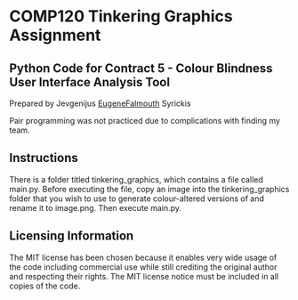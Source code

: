 # COMP120 Tinkering Graphics Assignment
## Python Code for Contract 5 - Colour Blindness User Interface Analysis Tool

Prepared by Jevgenijus [EugeneFalmouth](https://github.com/EugeneFalmouth) Syrickis

Pair programming was not practiced due to complications with finding my team.

## Instructions

There is a folder titled tinkering_graphics, which contains a file called main.py.
Before executing the file, copy an image into the tinkering_graphics folder that you wish to use to generate colour-altered versions of and rename it to image.png. Then execute main.py.

## Licensing Information

The MIT license has been chosen because it enables very wide usage of the code including commercial use while still crediting the original author and respecting their rights. The MIT license notice must be included in all copies of the code.
